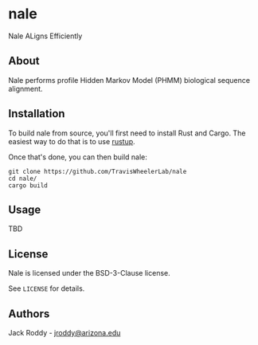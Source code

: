 # nale
Nale ALigns Efficiently

## About

Nale performs profile Hidden Markov Model (PHMM) biological sequence alignment.

## Installation

To build nale from source, you'll first need to install Rust and Cargo. 
The easiest way to do that is to use [rustup](https://rustup.rs/).

Once that's done, you can then build nale:

    git clone https://github.com/TravisWheelerLab/nale
    cd nale/
    cargo build

## Usage

TBD

## License

Nale is licensed under the BSD-3-Clause license.

See `LICENSE` for details.

## Authors

Jack Roddy - jroddy@arizona.edu
